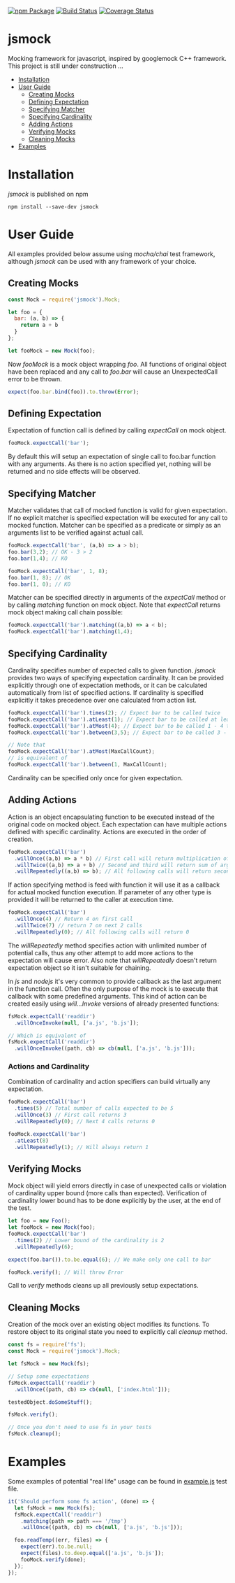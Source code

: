 [![npm Package](https://img.shields.io/npm/v/jsmock.svg?style=flat-square)](https://www.npmjs.org/package/jsmock)
[![Build Status](https://travis-ci.org/kcwiakala/jsmock.svg?branch=master)](https://travis-ci.org/kcwiakala/jsmock)
[![Coverage Status](https://coveralls.io/repos/github/kcwiakala/jsmock/badge.svg?branch=master)](https://coveralls.io/github/kcwiakala/jsmock?branch=master)

# jsmock
Mocking framework for javascript, inspired by googlemock C++ framework.
This project is still under construction ...

  * [Installation](#installation)
  * [User Guide](#user-guide)
    * [Creating Mocks](#creating-mocks)
    * [Defining Expectation](#defining-expectation)
    * [Specifying Matcher](#specifying-matcher)
    * [Specifying Cardinality](#specifying-cardinality)
    * [Adding Actions](#adding-actions)
    * [Verifying Mocks](#verifying-mocks)
    * [Cleaning Mocks](#cleaning-mocks)
  * [Examples](#license)

# Installation
*jsmock* is published on npm 
```shell
npm install --save-dev jsmock
```

# User Guide
All examples provided below assume using *mocha/chai* test framework, although
*jsmock* can be used with any framework of your choice.

## Creating Mocks
```javascript
const Mock = require('jsmock').Mock;

let foo = {
  bar: (a, b) => {
    return a + b
  }
};

let fooMock = new Mock(foo);
```
Now *fooMock* is a mock object wrapping *foo*. All functions of original object
have been replaced and any call to *foo.bar* will cause an UnexpectedCall error
 to be thrown.

```javascript
expect(foo.bar.bind(foo)).to.throw(Error);
```

## Defining Expectation
Expectation of function call is defined by calling *expectCall* on mock object.
```javascript
fooMock.expectCall('bar');
```
By default this will setup an expectation of single call to foo.bar function with
any arguments. As there is no action specified yet, nothing will be returned and
no side effects will be observed. 

## Specifying Matcher
Matcher validates that call of mocked function is valid for given expectation. If
no explicit matcher is specified expectation will be executed for any call to
mocked function. Matcher can be specified as a predicate or simply as an arguments
list to be verified against actual call.

```javascript
fooMock.expectCall('bar', (a,b) => a > b);
foo.bar(3,2); // OK - 3 > 2
foo.bar(1,4); // KO

fooMock.expectCall('bar', 1, 8);
foo.bar(1, 8); // OK
foo.bar(1, 0); // KO 
```

Matcher can be specified directly in arguments of the *expectCall* method or by 
calling *matching* function on mock object. Note that *expectCall* returns mock 
object making call chain possible:
```javascript
fooMock.expectCall('bar').matching((a,b) => a < b);
fooMock.expectCall('bar').matching(1,4);
```

## Specifying Cardinality
Cardinality specifies number of expected calls to given function. *jsmock* provides
two ways of specifying expectation cardinality. It can be provided explicitly
through one of expectation methods, or it can be calculated automatically from
list of specified actions. If cardinality is specified explicitly it takes precedence
over one calculated from action list.
```javascript
fooMock.expectCall('bar').times(2); // Expect bar to be called twice
fooMock.expectCall('bar').atLeast(1); // Expect bar to be called at least one time
fooMock.expectCall('bar').atMost(4); // Expect bar to be called 1 - 4 times
fooMock.expectCall('bar').between(3,5); // Expect bar to be called 3 - 5 times

// Note that 
fooMock.expectCall('bar').atMost(MaxCallCount);
// is equivalent of 
fooMock.expectCall('bar').between(1, MaxCallCount);
```
Cardinality can be specified only once for given expectation.

## Adding Actions
Action is an object encapsulating function to be executed instead of the original
code on mocked object. Each expectation can have multiple actions defined with 
specific cardinality. Actions are executed in the order of creation.
```javascript
fooMock.expectCall('bar')
  .willOnce((a,b) => a * b) // First call will return multiplication of arguments
  .willTwice((a,b) => a + b) // Second and third will return sum of arguments
  .willRepeatedly((a,b) => b); // All following calls will return second argument
```
If action specifying method is feed with function it will use it as a callback for
actual mocked function execution. If parameter of any other type is provided it will
be returned to the caller at execution time.
```javascript
fooMock.expectCall('bar')
  .willOnce(4) // Return 4 on first call
  .willTwice(7) // return 7 on next 2 calls
  .willRepeatedly(0); // All following calls will return 0
```

The *willRepeatedly* method specifies action with unlimited number of potential calls,
thus any other attempt to add more actions to the expectation will cause error. Also
note that *willRepeatedly* doesn't return expectation object so it isn't suitable for
chaining.

In *js* and *nodejs* it's very common to provide callback as the last argument in the 
function call. Often the only purpose of the mock is to execute that callback with some
predefined arguments. This kind of action can be created easily using *will...Invoke* versions
of already presented functions:
```javascript
fsMock.expectCall('readdir')
  .willOnceInvoke(null, ['a.js', 'b.js']);

// Which is equivalent of
fsMock.expectCall('readdir')
  .willOnceInvoke((path, cb) => cb(null, ['a.js', 'b.js']));

```

### Actions and Cardinality
Combination of cardinality and action specifiers can build virtually any expectation.
```javascript
fooMock.expectCall('bar')
  .times(5) // Total number of calls expected to be 5
  .willOnce(3) // First call returns 3
  .willRepeatedly(0); // Next 4 calls returns 0

fooMock.expectCall('bar')
  .atLeast(8)
  .willRepeatedly(1); // Will always return 1
```

## Verifying Mocks
Mock object will yield errors directly in case of unexpected calls or violation of
cardinality upper bound (more calls than expected). Verification of cardinality
lower bound has to be done explicitly by the user, at the end of the test. 
```javascript
let foo = new Foo();
let fooMock = new Mock(foo);
fooMock.expectCall('bar')
  .times(2) // Lower bound of the cardinality is 2
  .willRepeatedly(6);

expect(foo.bar()).to.be.equal(6); // We make only one call to bar 

fooMock.verify(); // Will throw Error 
```
Call to *verify* methods cleans up all previously setup expectations.

## Cleaning Mocks
Creation of the mock over an existing object modifies its functions. To restore 
object to its original state you need to explicitly call *cleanup* method. 
```javascript
const fs = require('fs');
const Mock = require('jsmock').Mock;

let fsMock = new Mock(fs);

// Setup some expectations
fsMock.expectCall('readdir')
  .willOnce((path, cb) => cb(null, ['index.html']));

testedObject.doSomeStuff();

fsMock.verify();

// Once you don't need to use fs in your tests
fsMock.cleanup();
```

# Examples
Some examples of potential "real life" usage can be found in 
[example.js](jsmock/blob/master/test/example.js) test file.
```javascript
it('Should perform some fs action', (done) => {
  let fsMock = new Mock(fs);
  fsMock.expectCall('readdir')
    .matching(path => path === '/tmp')
    .willOnce((path, cb) => cb(null, ['a.js', 'b.js']));

  foo.readTemp((err, files) => {
    expect(err).to.be.null;
    expect(files).to.deep.equal(['a.js', 'b.js']);
    fooMock.verify(done);
  });
});
```
